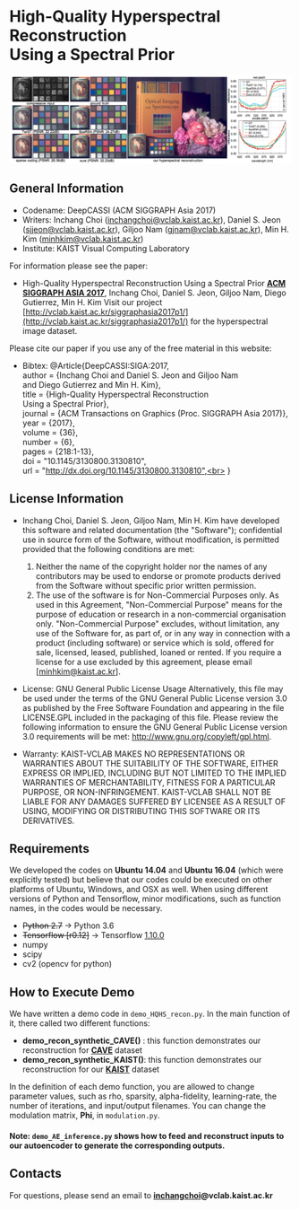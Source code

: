 # High-Quality Hyperspectral Reconstruction<br>Using a Spectral Prior
![teaser](./paper-teaser.png "Paper Teasear")

## General Information
- Codename: DeepCASSI (ACM SIGGRAPH Asia 2017)
- Writers:  Inchang Choi (inchangchoi@vclab.kaist.ac.kr), Daniel S. Jeon (sjjeon@vclab.kaist.ac.kr), Giljoo Nam (gjnam@vclab.kaist.ac.kr), Min H. Kim (minhkim@vclab.kaist.ac.kr)
- Institute: KAIST Visual Computing Laboratory

For information please see the paper:
 - High-Quality Hyperspectral Reconstruction Using a Spectral Prior
   [**ACM SIGGRAPH ASIA 2017**](https://sa2017.siggraph.org/), Inchang Choi, Daniel S. Jeon, Giljoo Nam, Diego Gutierrez, Min H. Kim
Visit our project [http://vclab.kaist.ac.kr/siggraphasia2017p1/](http://vclab.kaist.ac.kr/siggraphasia2017p1/) for the hyperspectral image dataset.

Please cite our paper if you use any of the free material in this website:
- Bibtex:
@Article{DeepCASSI:SIGA:2017,<br>
  author  = {Inchang Choi and Daniel S. Jeon and Giljoo Nam <br>
             and Diego Gutierrez and Min H. Kim},<br>
  title   = {High-Quality Hyperspectral Reconstruction <br>
             Using a Spectral Prior},<br>
  journal = {ACM Transactions on Graphics (Proc. SIGGRAPH Asia 2017)},<br>
  year    = {2017},<br>
  volume  = {36},<br>
  number  = {6},<br>
  pages   = {218:1-13},<br>
  doi     = "10.1145/3130800.3130810",<br>
  url     = "http://dx.doi.org/10.1145/3130800.3130810",<br>
  }

## License Information

- Inchang Choi, Daniel S. Jeon, Giljoo Nam, Min H. Kim have developed this software and related documentation (the "Software"); confidential use in source form of the Software, without modification, is permitted provided that the following conditions are met:
  1. Neither the name of the copyright holder nor the names of any contributors may be used to endorse or promote products derived from the Software without specific prior written permission. 
  2. The use of the software is for Non-Commercial Purposes only. As used in this Agreement, "Non-Commercial Purpose" means for the purpose of education or research in a non-commercial organisation only. "Non-Commercial Purpose" excludes, without limitation, any use of the Software for, as part of, or in any way in connection with a product (including software) or service which is sold, offered for sale, licensed, leased, published, loaned or rented. If you require a license for a use excluded by this agreement, please email [minhkim@kaist.ac.kr].

- License:  GNU General Public License Usage
Alternatively, this file may be used under the terms of the GNU General Public License version 3.0 as published by the Free Software Foundation and appearing in the file LICENSE.GPL included in the packaging of this file. Please review the following information to ensure the GNU General Public License version 3.0 requirements will be met: http://www.gnu.org/copyleft/gpl.html.

- Warranty: KAIST-VCLAB MAKES NO REPRESENTATIONS OR WARRANTIES ABOUT THE SUITABILITY OF THE SOFTWARE, EITHER EXPRESS OR IMPLIED, INCLUDING BUT NOT LIMITED TO THE IMPLIED WARRANTIES OF MERCHANTABILITY, FITNESS FOR A PARTICULAR PURPOSE, OR NON-INFRINGEMENT. KAIST-VCLAB SHALL NOT BE LIABLE FOR ANY DAMAGES SUFFERED BY LICENSEE AS A RESULT OF USING, MODIFYING OR DISTRIBUTING THIS SOFTWARE OR ITS DERIVATIVES.


## Requirements
We developed the codes on **Ubuntu 14.04** and **Ubuntu 16.04** (which were explicitly tested) but believe that our codes could be executed on other platforms of Ubuntu, Windows, and OSX as well. When using different versions of Python and Tensorflow, minor modifications, such as function names, in the codes would be necessary.
* ~~Python 2.7~~ -> Python 3.6
* ~~Tensorflow [r0.12]~~ -> Tensorflow [1.10.0](https://www.tensorflow.org)
* numpy
* scipy
* cv2 (opencv for python)

## How to Execute Demo
We have written a demo code in `demo_HQHS_recon.py`. In the main function of it, there called two different functions: 
* **demo_recon_synthetic_CAVE()** : this function demonstrates our reconstruction for [**CAVE**](http://www.cs.columbia.edu/CAVE/databases/multispectral/) dataset
* **demo_recon_synthetic_KAIST()**: this function demonstrates our reconstruction for our [**KAIST**](http://vclab.kaist.ac.kr/siggraphasia2017p1/index.html) dataset

In the definition of each demo function, you are allowed to change parameter values, such as rho, sparsity, alpha-fidelity, learning-rate, the number of iterations, and input/output filenames. You can change the modulation matrix, **Phi**, in `modulation.py`.

#### Note: `demo_AE_inference.py` shows how to feed and reconstruct inputs to our autoencoder to generate the corresponding outputs.

## Contacts
For questions, please send an email to **[inchangchoi](http://inchangchoi.info)@vclab.kaist.ac.kr**


